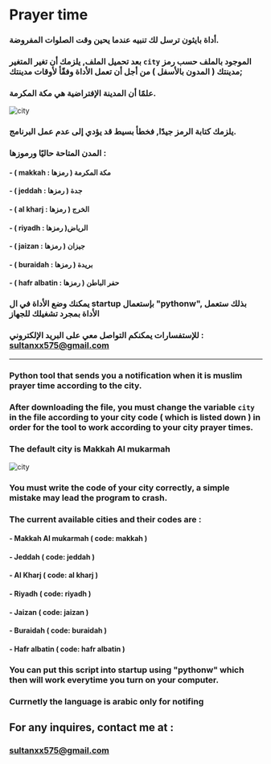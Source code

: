 # Prayer time
### أداة بايثون ترسل لك تنبيه عندما يحين وقت الصلوات المفروضة.
### بعد تحميل الملف, يلزمك أن تغير المتغير ``city`` الموجود بالملف حسب رمز مدينتك ( المدون بالأسفل ) من أجل أن تعمل الأداة وفقًأ لأوقات مدينتك;
### علمًا أن المدينة الإفتراضية هي مكة المكرمة.

![city](https://user-images.githubusercontent.com/107263975/217622192-d5f22ca9-f3e2-4762-9f22-dae476aa2941.png)

### يلزمك كتابة الرمز جيدًا, فخطأ بسيط قد يؤدي إلى عدم عمل البرنامج.

### المدن المتاحة حاليًا ورموزها  : 

#### - ( makkah : رمزها ) مكة المكرمة

#### - ( jeddah : جدة ( رمزها 

#### - ( al kharj : رمزها ) الخرج

#### - ( riyadh : رمزها  )الرياض

#### - ( jaizan : رمزها ) جيزان

#### - ( buraidah : رمزها ) بريدة

#### - ( hafr albatin : رمزها ) حفر الباطن


###  يمكنك وضع الأداة في ال startup بإستعمال "pythonw", بذلك ستعمل الأداة بمجرد تشغيلك للجهاز
### للإستفسارات يمكنكم التواصل معي على البريد الإلكتروني : sultanxx575@gmail.com



-------------------------------
### Python tool that sends you a notification when it is muslim prayer time according to the city.
### After downloading the file, you must change the variable ``city`` in the file according to your city code ( which is listed down ) in order for the tool to work according to your city prayer times.
### The default city is Makkah Al mukarmah

![city](https://user-images.githubusercontent.com/107263975/217622192-d5f22ca9-f3e2-4762-9f22-dae476aa2941.png)


### You must write the code of your city correctly, a simple mistake may lead the program to crash.
### The current available cities and their codes are :

#### - Makkah Al mukarmah ( code: makkah )

#### - Jeddah ( code: jeddah )

#### - Al Kharj ( code: al kharj )

#### - Riyadh ( code: riyadh )

#### - Jaizan ( code: jaizan )

#### - Buraidah ( code: buraidah ) 

#### - Hafr albatin ( code: hafr albatin )

### You can put this script into startup using "pythonw" which then will work everytime you turn on your computer.

### Currnetly the language is arabic only for notifing

## For any inquires, contact me at :

### sultanxx575@gmail.com
